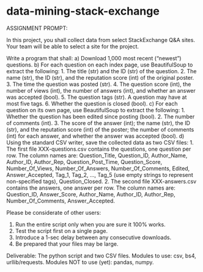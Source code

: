 # data-mining-stack-exchange

ASSIGNMENT PROMPT:

In this project, you shall collect data from select StackExchange Q&A sites. Your team will be able to select a site for the project.

Write a program that shall: 
a) Download 1,000 most recent (“newest”) questions. 
b) For each question on each index page, use BeautifulSoup to extract the following: 
     1. The title (str) and the ID (str) of the question. 
     2. The name (str), the ID (str), and the reputation score (int) of the original poster. 
     3. The time the question was posted (str). 
     4. The question score (int), the number of views (int), the number of answers (int), and whether an answer was accepted (bool). 
     5. The question tags (str). A question may have at most five tags. 
     6. Whether the question is closed (bool). 
c) For each question on its own page, use BeautifulSoup to extract the following: 
     1. Whether the question has been edited since posting (bool). 
     2. The number of comments (int). 
     3. The score of the answer (int); the name (str), the ID (str), and the reputation score (int) of the poster; the number of comments (int) for                 each answer, and whether the answer was accepted (bool). 
d) Using the standard CSV writer, save the collected data as two CSV files: 
     1. The first file XXX-questions.csv contains the questions, one question per row. The column names are: Question_Title, Question_ID, Author_Name, Author_ID, Author_Rep, Question_Post_Time, Question_Score, Number_Of_Views, Number_Of_Answers, Number_Of_Comments, Edited, Answer_Accepted, Tag_1, Tag_2, ..., Tag_5 (use empty strings to represent non-specified tags), Question_Closed. 2. The second file XXX-answers.csv contains the answers, one answer per row. The column names are: Question_ID, Answer_Score, Author_Name, Author_ID, Author_Rep, Number_Of_Comments, Answer_Accepted.

Please be considerate of other users: 
1. Run the entire script only when you are sure it 100% works. 
2. Test the script first on a single page. 
3. Introduce a 1-sec delay between any consecutive downloads. 
4. Be prepared that your files may be large.

Deliverable: The python script and two CSV files. Modules to use: csv, bs4, urllib/requests. Modules NOT to use (yet): pandas, numpy.
